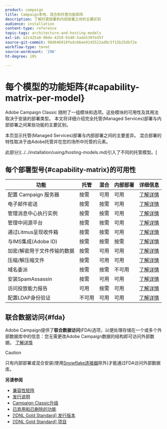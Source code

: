 ```yaml
---
product: campaign
title: Campaign本地、混合和托管功能矩阵
description: 了解托管部署和内部部署之间的主要区别
audience: installation
content-type: reference
topic-tags: architecture-and-hosting-models
exl-id: a2c425a8-9bde-4259-9140-5ada5397ed5f
source-git-commit: 98d646919fedc66ee9145522ad0c5f15b25dbf2e
workflow-type: tm+mt
source-wordcount: '296'
ht-degree: 18%

---
```


# 每个模型的功能矩阵{#capability-matrix-per-model}

Adobe Campaign Classic 随附了一组模块和选项。这些模块的可用性及其用法取决于安装的部署类型。 本文将详细介绍完全托管(Managed Services)部署与内部部署之间某些功能的主要区别。

本页显示托管(Managed Services)部署与内部部署之间的主要差异。 混合部署的特性取决于由Adobe托管并在您的场所中托管的元素。

此部分](../../installation/using/hosting-models.md)引入了不同的托管模型。[

## 每个部署型号{#capability-matrix}的可用性

| 功能 | 托管 | 混合 | 内部部署 | 详细信息 |
|-----------------------------------------------|------------------|-----------|---------------|-----------------------------------------------------------------------------------------------------------------------------------------------------------------------------------------------------------------------|
| 配置 Campaign 服务器 | 按需 | 可用 | 可用 | [了解详情](../../installation/using/the-server-configuration-file.md) |
| 电子邮件密送 | 按需 | 按需 | 可用 | [了解详情](../../installation/using/email-archiving.md) |
| 管理消息中心执行实例 | 按需 | 按需 | 可用 | [了解详情](../../message-center/using/about-transactional-messaging.md) |
| 管理中间源平台 | 按需 | 按需 | 可用 | [了解详情](../../installation/using/mid-sourcing-server.md) |
| 通过Litmus呈现收件箱 | 按需 | 按需 | 可用 | [了解详情](../../delivery/using/inbox-rendering.md) |
| 与IMS集成(Adobe ID) | 按需 | 按需 | 按需 | [了解详情](../../integrations/using/about-adobe-id.md) |
| 加密/解密用于文件传输的数据 | 按需 | 可用 | 可用 | [了解详情](../../platform/using/unzip-decrypt.md) |
| 压缩/解压缩文件 | 按需 | 可用 | 可用 | [了解详情](../../platform/using/unzip-decrypt.md) |
| 域名委派 | 按需 | 按需 | 不可用 | [了解详情](https://helpx.adobe.com/cn/campaign/kb/domain-name-delegation.html) |
| 安装SpamAssassin | 按需 | 可用 | 可用 | [了解详情](../../delivery/using/spamassassin.md) |
| 访问投放能力报告 | 可用 | 按需 | 可用 | [了解详情](../../delivery/using/monitoring-deliverability.md) |
| 配置LDAP身份验证 | 不可用 | 可用 | 可用 | [了解详情](../../installation/using/connecting-through-ldap.md) |


## 联合数据访问{#fda}

Adobe Campaign提供了&#x200B;**联合数据访问**(FDA)选项，以便处理存储在一个或多个外部数据库中的信息：您无需更改Adobe Campaign数据的结构即可访问外部数据。 [了解详情](../../installation/using/about-fda.md)

>[!CAUTION]
>
>只有内部部署或混合安装(使用[Snowflake连接器](../../installation/using/configure-fda-snowflake.md)除外)才能通过FDA访问外部数据库。


**另请参阅**

* [兼容性矩阵](../../rn/using/compatibility-matrix.md)
* [发行说明](../../rn/using/latest-release.md)
* [Campaign Classic升级](../../rn/using/rn-overview.md)
* [已弃用和已删除的功能](../../rn/using/deprecated-features.md)
* [[!DNL Gold Standard] 发行版本](../../rn/using/gold-standard.md)
* [[!DNL Gold Standard] 项目](../../rn/using/gs-overview.md)
